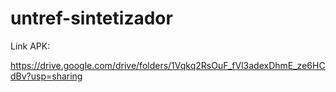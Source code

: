 # untref-sintetizador

Link APK:

https://drive.google.com/drive/folders/1Vqkq2RsOuF_fVl3adexDhmE_ze6HCdBv?usp=sharing
